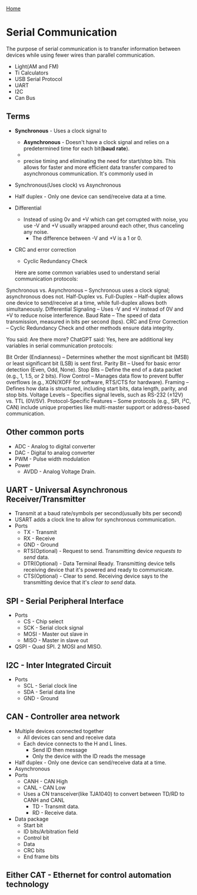 [Home](../README.md#embedded-programming)

# Serial Communication
The purpose of serial communication is to transfer information between devices while using fewer wires than parallel communication.

- Light(AM and FM)
- Ti Calculators
- USB Serial Protocol
- UART
- I2C
- Can Bus

## Terms
- **Synchronous** - Uses a clock signal to 
	- **Asynchronous** - Doesn't have a clock signal and relies on a predetermined time for each bit(**baud rate**).
	-
	- precise timing and eliminating the need for start/stop bits. This allows for faster and more efficient data transfer compared to asynchronous communication. It's commonly used in

- Synchronous(Uses clock) vs Asynchronous
- Half duplex - Only one device can send/receive data at a time.
- Differential
	- Instead of using 0v and +V which can get corrupted with noise, you use -V and +V usually wrapped around each other, thus canceling any noise.
		- The difference between -V and +V is a 1 or 0.
- CRC and error correction
	- Cyclic Redundancy Check
	
	Here are some common variables used to understand serial communication protocols:

Synchronous vs. Asynchronous – Synchronous uses a clock signal; asynchronous does not.
Half-Duplex vs. Full-Duplex – Half-duplex allows one device to send/receive at a time, while full-duplex allows both simultaneously.
Differential Signaling – Uses -V and +V instead of 0V and +V to reduce noise interference.
Baud Rate – The speed of data transmission, measured in bits per second (bps).
CRC and Error Correction – Cyclic Redundancy Check and other methods ensure data integrity.






You said:
Are there more?
ChatGPT said:
Yes, here are additional key variables in serial communication protocols:

Bit Order (Endianness) – Determines whether the most significant bit (MSB) or least significant bit (LSB) is sent first.
Parity Bit – Used for basic error detection (Even, Odd, None).
Stop Bits – Define the end of a data packet (e.g., 1, 1.5, or 2 bits).
Flow Control – Manages data flow to prevent buffer overflows (e.g., XON/XOFF for software, RTS/CTS for hardware).
Framing – Defines how data is structured, including start bits, data length, parity, and stop bits.
Voltage Levels – Specifies signal levels, such as RS-232 (±12V) vs. TTL (0V/5V).
Protocol-Specific Features – Some protocols (e.g., SPI, I²C, CAN) include unique properties like multi-master support or address-based communication.

## Other common ports
- ADC - Analog to digital converter
- DAC - Digital to analog converter
- PWM - Pulse width modulation
- Power
	- AVDD - Analog Voltage Drain.

## UART - Universal Asynchronous Receiver/Transmitter
- Transmit at a baud rate/symbols per second(usually bits per second)
- USART adds a clock line to allow for synchronous communication.
- Ports
	- TX - Transmit
	- RX - Receive
	- GND - Ground
	- RTS(Optional) - Request to send. Transmitting device *requests to send* data.
	- DTR(Optional) - Data Terminal Ready. Transmitting device tells receiving device that it's powered and ready to communicate.
	- CTS(Optional) - Clear to send. Receiving device says to the transmitting device that it's *clear to send* data.

## SPI - Serial Peripheral Interface
- Ports
	- CS - Chip select
	- SCK - Serial clock signal
	- MOSI - Master out slave in
	- MISO - Master in slave out
- QSPI - Quad SPI. 2 MOSI and MISO.

## I2C - Inter Integrated Circuit
- Ports
	- SCL - Serial clock line
	- SDA - Serial data line
	- GND - Ground

## CAN - Controller area network
- Multiple devices connected together
	- All devices can send and receive data
	- Each device connects to the H and L lines.
		- Send ID then message
		- Only the device with the ID reads the message
- Half duplex - Only one device can send/receive data at a time.
- Asynchronous
- Ports
	- CANH - CAN High
	- CANL - CAN Low
	- Uses a CN transceiver(like TJA1040) to convert between TD/RD to CANH and CANL
		- TD - Transmit data.
		- RD - Receive data.
- Data package
	- Start bit
	- ID bits/Arbitration field
	- Control bit
	- Data
	- CRC bits
	- End frame bits

## Either CAT - Ethernet for control automation technology